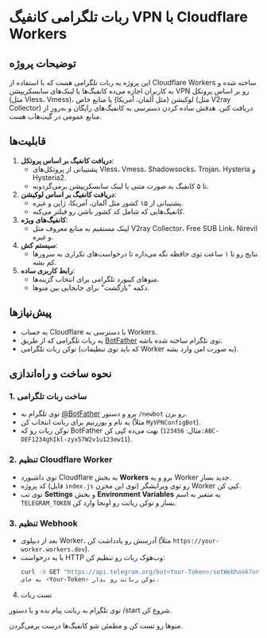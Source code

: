 # ربات تلگرامی کانفیگ VPN با Cloudflare Workers

## توضیحات پروژه
این پروژه یه ربات تلگرامی هست که با استفاده از Cloudflare Workers ساخته شده و به کاربران اجازه می‌ده کانفیگ‌ها یا لینک‌های سابسکریپشن VPN رو بر اساس پروتکل (مثل Vless، Vmess)، لوکیشن (مثل آلمان، آمریکا) یا منابع خاص (مثل V2ray Collector) دریافت کنن. هدفش ساده کردن دسترسی به کانفیگ‌های رایگان و به‌روز از منابع عمومی در گیت‌هاب هست.

## قابلیت‌ها
1. **دریافت کانفیگ بر اساس پروتکل**:
   - پشتیبانی از پروتکل‌های Vless، Vmess، Shadowsocks، Trojan، Hysteria و Hysteria2.
   - تا ۵ کانفیگ به صورت متنی یا لینک سابسکریپشن برمی‌گردونه.
2. **دریافت کانفیگ بر اساس لوکیشن**:
   - پشتیبانی از ۱۵ کشور مثل آلمان، آمریکا، ژاپن و غیره.
   - کانفیگ‌هایی که شامل کد کشور باشن رو فیلتر می‌کنه.
3. **کانفیگ‌های ویژه**:
   - لینک مستقیم به منابع معروف مثل V2ray Collector، Free SUB Link، Nirevil و غیره.
4. **سیستم کش**:
   - نتایج رو تا ۱ ساعت توی حافظه نگه می‌داره تا درخواست‌های تکراری به سرورها کم بشه.
5. **رابط کاربری ساده**:
   - منوهای کیبورد تلگرامی برای انتخاب گزینه‌ها.
   - دکمه "بازگشت" برای جابجایی بین منوها.

## پیش‌نیازها
- یه حساب Cloudflare با دسترسی به Workers.
- یه ربات تلگرامی که از طریق [BotFather](https://t.me/BotFather) توی تلگرام ساخته شده باشه.
- توکن ربات تلگرامی (که باید توی تنظیمات Worker به صورت امن وارد بشه).

## نحوه ساخت و راه‌اندازی
### 1. ساخت ربات تلگرامی
- توی تلگرام به [@BotFather](https://t.me/BotFather) برو و دستور `/newbot` رو بزن.
- یه نام و یوزرنیم برای رباتت انتخاب کن (مثلاً `MyVPNConfigBot`).
- توکن ربات رو که BotFather بهت می‌ده کپی کن (مثال: `123456:ABC-DEF1234ghIkl-zyx57W2v1u123ew11`).

### 2. تنظیم Cloudflare Worker
- توی داشبورد Cloudflare به بخش **Workers** برو و یه Worker جدید بساز.
- کد پروژه (فایل `index.js` توی این مخزن) رو توی ویرایشگر Worker کپی کن.
- توی تب **Settings** و بخش **Environment Variables** یه متغیر به اسم `TELEGRAM_TOKEN` بساز و توکن رباتت رو اونجا وارد کن.

### 3. تنظیم Webhook
- بعد از دیپلوی Worker، آدرسش رو یادداشت کن (مثلاً `https://your-worker.workers.dev`).
- با یه درخواست HTTP وب‌هوک ربات رو تنظیم کن:
  ```bash
  curl -X GET "https://api.telegram.org/bot<Your-Token>/setWebhook?url=https://your-worker.workers.dev/webhook"
  به جای <Your-Token> توکن رباتت رو بذار.


4. تست ربات

توی تلگرام به رباتت پیام بده و با دستور /start شروع کن.



منوها رو تست کن و مطمئن شو کانفیگ‌ها درست برمی‌گردن.



